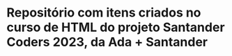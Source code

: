 # Repositório com itens criados no curso de HTML do projeto Santander Coders 2023, da Ada + Santander
